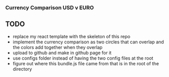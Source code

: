 ### Currency Comparison USD v EURO

## TODO
- replace my react template with the skeleton of this repo
- implement the currency comparison as two circles that can overlap
  and the colors add together when they overlap
- upload to github and make in github page for it
- use configs folder instead of having the two config files at the root
- figure out where this bundle.js file came from that is in the root of the directory
